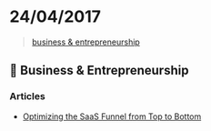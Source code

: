 # 24/04/2017

> [business & entrepreneurship](#briefcase-business--entrepreneurship)


## :briefcase: Business & Entrepreneurship

### Articles
- [Optimizing the SaaS Funnel from Top to Bottom](https://medium.com/for-entrepreneurs/optimizing-the-saas-funnel-from-top-to-bottom-db339885ead4)